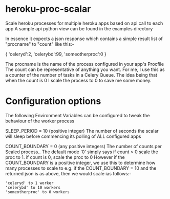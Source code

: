 heroku-proc-scalar
====================

Scale heroku processes for multiple heroku apps based on api call to each app
A sample api python view can be found in the examples directory

In essence it expects a json response which contains a simple result list of "procname" to "count" like this:-

{
    'celeryd':2,
    'celerybd':99,
    'someotherproc':0
}

The procname is the name of the process configured in your app's Procfile
The count can be representative of anything you want. For me, I use this as a counter of the number of tasks in a Celery Queue. The idea being that 
when the count is 0 I scale the process to 0 to save me some money. 

Configuration options
====================

The following Environment Variables can be configured to tweak the behaviour of the worker process

SLEEP_PERIOD  = 10 (positive integer)
The number of seconds the scalar will sleep before commencing its polling of ALL configured apps


COUNT_BOUNDARY = 0  (any positive integers)
The number of counts per Scaled process..
The default mode '0' simply says if count > 0 scale the proc to 1. if count is 0, scale the proc to 0
However if the COUNT_BOUNDARY is a positive integer, we use this to determine how many processes to scale to
e.g.  if the COUNT_BOUNDARY = 10  and the returned json is as above, then we would scale ias follows:-

    'celeryd' to 1 worker
    'celerybd' to 10 workers
    'someotherproc' to 0 workers

